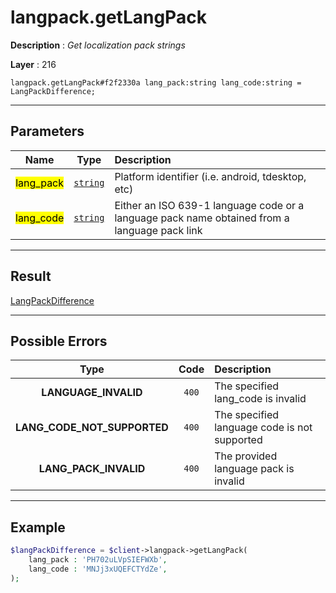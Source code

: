 # langpack.getLangPack

**Description** : *Get localization pack strings*

**Layer** : 216

```tl
langpack.getLangPack#f2f2330a lang_pack:string lang_code:string = LangPackDifference;
```

---

## Parameters

| Name | Type | Description |
| :---: | :---: | :--- |
| <mark>lang_pack</mark> | [`string`](type/string) | Platform identifier (i.e. android, tdesktop, etc) |
| <mark>lang_code</mark> | [`string`](type/string) | Either an ISO 639-1 language code or a language pack name obtained from a language pack link |

---

## Result

[LangPackDifference](type/LangPackDifference)

---

## Possible Errors

| Type | Code | Description |
| :---: | :---: | :--- |
| **LANGUAGE_INVALID** | `400` | The specified lang_code is invalid |
| **LANG_CODE_NOT_SUPPORTED** | `400` | The specified language code is not supported |
| **LANG_PACK_INVALID** | `400` | The provided language pack is invalid |

---

## Example

```php
$langPackDifference = $client->langpack->getLangPack(
	lang_pack : 'PH702uLVpSIEFWXb',
	lang_code : 'MNJj3xUQEFCTYdZe',
);
```